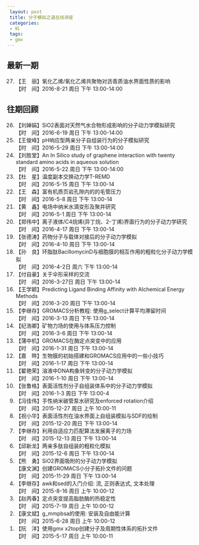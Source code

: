 ```yaml
---
 layout: post
 title: 分子模拟之道在线讲座
 categories:
 - 科
 tags:
 - gmx
---
```


## 最新一期

<ol>
<li value='27'>
【王　丽】氧化乙烯/氧化乙烯共聚物对沥青质油水界面性质的影响<br>
【时　间】2016-8-21 周日 下午 13:00-14:00</li>
</ol>

## 往期回顾

<ol>
<li value='26'>
【刘婵娟】SiO2表面对天然气水合物形成影响的分子动力学模拟研究<br>
【时　间】2016-6-19 周日 下午 13:00-14:00</li>

<li value='25'>
【王俊峰】pH响应型两亲分子自组装行为的分子模拟研究<br>
【时　间】2016-5-29 周日 下午 13:00-14:00</li>

<li value='24'>
【刘胜堂】An In Silico study of graphene interaction with twenty standard amino acids in aqueous solution<br>
【时　间】2016-5-22 周日 下午 13:00-14:00</li>

<li value='23'>
【杜　星】温度副本交换动力学T-REMD<br>
【时　间】2016-5-15 周日 下午 13:00-14</li>

<li value='22'>
【王　森】富有机质页岩孔隙内的的毛管压力<br>
【时　间】2016-5-8 周日 下午 13:00-14</li>

<li value='21'>
【黄　鑫】电场中纳米水滴变形及聚并研究<br>
【时　间】2016-5-1 周日 下午 13:00-14</li>

<li value='20'>
【郑伟中】离子液体/C4烷烯(异丁烷、2-丁烯)界面行为的分子动力学研究<br>
【时　间】2016-4-17 周日 下午 13:00-14</li>

<li value='19'>
【张德涛】药物分子与载体对接后的分子动力学模拟<br>
【时　间】2016-4-10 周日 下午 13:00-14</li>

<li value='18'>
【孙　良】环脂肽BacillomycinD与细胞膜的相互作用的粗粒化分子动力学模拟<br>
【时　间】2016-4-2日 周六 下午 13:00-14</li>

<li value='17'>
【付自豪】关于伞形采样的交流<br>
【时　间】2016-3-27日 周日 下午 13:00-14</li>

<li value='16'>
【王学颖】Predicting Ligand Binding Affinity with Alchemical Energy Methods<br>
【时　间】2016-3-20 周日 下午 13:00-14</li>

<li value='15'>
【李继存】GROMACS分析教程: 使用g_select计算平均滞留时间<br>
【时　间】2016-3-13 周日 下午 13:00-14</li>

<li value='14'>
【纪浩卿】矿物力场的使用与体系压力控制<br>
【时　间】2016-3-6 周日 下午 13:00-14</li>

<li value='13'>
【蒲中机】GROMACS在酶定点突变中的应用<br>
【时　间】2016-1-31 周日 下午 13:00-14</li>

<li value='12'>
【嘉　晔】生物膜的初始搭建和GROMACS应用中的一些小技巧<br>
【时　间】2016-1-17 周日 下午 13:00-14</li>

<li value='11'>
【翟艳荣】溶液中DNA构象转变的分子动力学模拟<br>
【时　间】2016-1-10 周日 下午 13:00-14</li>

<li value='10'>
【张鲁格】表面活性剂分子自组装体系中的分子动力学模拟<br>
【时　间】2016-1-3 周日 下午 13:00-4</li>

<li value='9'>
【冯佳伟】手性纳米碳管泵水研究及enforced rotation介绍<br>
【时　间】2015-12-27 周日 上午 10:00-11</li>

<li value='8'>
【祝小华】表面活性剂在油水界面上自组装模拟与SDF的绘制<br>
【时　间】2015-12-20 周日 下午 13:00-14</li>

<li value='7'>
【李继存】利用自适应力匹配算法发展离子的力场<br>
【时　间】2015-12-13 周日 下午 13:00-14</li>

<li value='6'>
【邱新龙】两亲多肽自组装的粗粒化模拟<br>
【时　间】2015-12-6 周日 下午 13:00-14</li>

<li value='5'>
【熊　勇】SiO2界面吸附的分子动力学模拟<br>
【康文渊】创建GROMACS小分子拓扑文件的问题<br>
【时　间】2015-11-29 周日 下午 13:00-14</li>

<li value='4'>
【李继存】awk和sed的入门介绍: 流, 正则表达式, 文本处理<br>
【时　间】2015-8-16 周日 上午 10:00-12</li>

<li value='3'>
【赵丙春】定点突变提高脂肪酶的热稳定性<br>
【时　间】2015-7-19 周日 上午 10:00-12</li>

<li value='2'>
【康文斌】g_mmpbsa的使用: 安装及自由能计算<br>
【时　间】2015-6-28 周日 上午 10:00-12</li>

<li value='1'>
【阮　洋】使用gmx x2top创建分子及周期性体系的拓扑文件<br>
【时　间】2015-5-17 周日 上午 10:00-11</li>
</ol>
